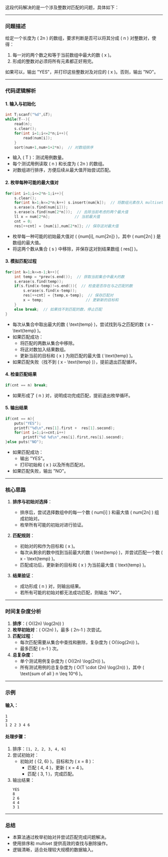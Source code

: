 这段代码解决的是一个涉及整数对匹配的问题，具体如下：

---

### **问题描述**

给定一个长度为 \( 2n \) 的数组，要求判断是否可以将其分成 \( n \) 对整数对，使得：
1. 每一对的两个数之和等于当前数组中最大的数 \( x \)。
2. 形成的整数对必须将所有元素都正好用完。

如果可以，输出 "YES"，并打印这些整数对及对应的 \( x \)。否则，输出 "NO"。

---

### **代码逻辑解析**

#### **1. 输入与初始化**
```cpp
int T;scanf("%d",&T);
while(T--){
    read(n);
    s.clear();
    for(int i=1;i<=2*n;i++){
        read(num[i]);
    }
    sort(num+1,num+1+2*n);  // 对数组排序
```
- 输入 \( T \)：测试用例数量。
- 每个测试用例读取 \( n \) 和长度为 \( 2n \) 的数组。
- 对数组进行排序，方便后续从最大值开始尝试匹配。

#### **2. 枚举每种可能的最大值对**
```cpp
for(int i=1;i<=2*n-1;i++){
    s.clear();
    for(int k=1;k<=2*n;k++) s.insert(num[k]);  // 将数组元素存入 multiset
    s.erase(s.find(num[i]));
    s.erase(s.find(num[2*n]));  // 去除当前考虑的两个最大值
    ll x = num[2*n];           // 当前最大值
    cnt = 0;
    res[++cnt] = {num[i],num[2*n]}; // 保存这对最大值
```
- 枚举每一种可能的初始最大值对 \( \{num[i], num[2n]\} \)，其中 \( num[2n] \) 是数组的最大值。
- 将这两个数从集合 \( s \) 中移除，并保存这对到结果数组 \( res[] \)。

#### **3. 模拟匹配过程**
```cpp
for(int k=1;k<=n-1;k++){
    int temp = *prev(s.end());  // 获取当前集合中最大的数
    s.erase(s.find(temp));
    if(s.find(x-temp)!=s.end()){  // 检查是否存在与之匹配的数
        s.erase(s.find(x-temp));
        res[++cnt] = {temp,x-temp};  // 保存匹配对
        x = temp;                   // 更新新的目标和
    }
    else break;  // 如果找不到匹配的数，停止匹配
}
```
- 每次从集合中取出最大的数 \( \text{temp} \)，尝试找到与之匹配的数 \( x - \text{temp} \)。
- 如果匹配成功：
  - 将匹配的两数从集合中移除。
  - 将这对数加入结果数组。
  - 更新当前的目标和 \( x \) 为刚匹配的最大值 \( \text{temp} \)。
- 如果匹配失败（找不到 \( x - \text{temp} \)），提前退出匹配循环。

#### **4. 检查匹配结果**
```cpp
if(cnt == n) break;
```
- 如果形成了 \( n \) 对，说明成功完成匹配，提前退出枚举循环。

#### **5. 输出结果**
```cpp
if(cnt == n){  
    puts("YES");
    printf("%d\n",res[1].first +  res[1].second);
    for(int i=1;i<=cnt;i++)
        printf("%d %d\n",res[i].first,res[i].second);
}else puts("NO");
```
- 如果匹配成功：
  - 输出 "YES"。
  - 打印初始和 \( x \) 以及所有匹配对。
- 如果匹配失败，输出 "NO"。

---

### **核心思路**

1. **排序与初始对选择**：
   - 排序后，尝试选择数组中的每一个数 \( num[i] \) 和最大值 \( num[2n] \) 组成初始对。
   - 枚举所有可能的初始对进行验证。

2. **匹配规则**：
   - 初始对的和作为目标和 \( x \)。
   - 每次从剩余的数中找到当前最大的数 \( \text{temp} \)，并尝试匹配一个数 \( x - \text{temp} \)。
   - 匹配成功后，更新新的目标和 \( x \) 为当前最大值 \( \text{temp} \)。

3. **结果验证**：
   - 成功形成 \( n \) 对，则输出结果。
   - 若所有可能的初始对都无法成功匹配，则输出 "NO"。

---

### **时间复杂度分析**

1. **排序**：\( O((2n) \log(2n)) \)
2. **枚举初始对**：\( O(2n) \)，最多 \( 2n-1 \) 次尝试。
3. **匹配过程**：
   - 每次匹配需要从集合中查找和删除，复杂度为 \( O(\log(2n)) \)。
   - 最多匹配 \( n-1 \) 次。
4. **总复杂度**：
   - 单个测试用例复杂度为 \( O((2n) \log(2n)) \)。
   - 所有测试用例的总复杂度为 \( O(T \cdot (2n) \log(2n)) \)，其中 \( \text{sum of all } n \leq 10^6 \)。

---

### **示例**

#### 输入：
```
1
3
1 2 2 3 4 6
```

#### 处理步骤：
1. 排序：`[1, 2, 2, 3, 4, 6]`
2. 尝试初始对：
   - 初始对 \( \{2, 6\} \)，目标和为 \( x = 8 \)：
     - 匹配 \( 4, 4 \)，更新 \( x = 4 \)。
     - 匹配 \( 3, 1 \)，完成匹配。
3. 输出结果：
   ```
   YES
   8
   2 6
   4 4
   3 1
   ```

---

### **总结**

- 本算法通过枚举初始对并尝试匹配完成问题解决。
- 使用排序和 multiset 提供高效的查找与删除操作。
- 逻辑清晰，适合处理较大规模的数据输入。